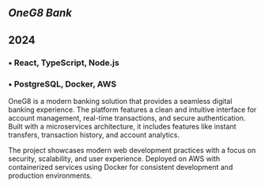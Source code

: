 ## *OneG8 Bank*
## 2024

### • React, TypeScript, Node.js
### • PostgreSQL, Docker, AWS
OneG8 is a modern banking solution that provides a seamless digital banking experience. The platform features a clean and intuitive interface for account management, real-time transactions, and secure authentication. Built with a microservices architecture, it includes features like instant transfers, transaction history, and account analytics.

The project showcases modern web development practices with a focus on security, scalability, and user experience. Deployed on AWS with containerized services using Docker for consistent development and production environments. 